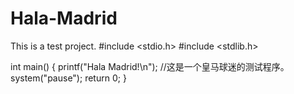 # Hala-Madrid
This is a test project.
#include <stdio.h>
#include <stdlib.h>

int main()
{
    printf("Hala Madrid!\n");    //这是一个皇马球迷的测试程序。
    system("pause");
    return 0;
}
